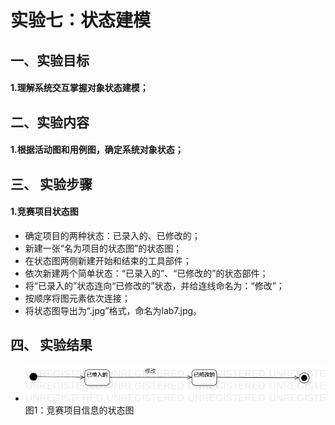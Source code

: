 # 实验七：状态建模  

## 一、实验目标
 
#### 1.理解系统交互掌握对象状态建模； 



## 二、实验内容  

#### 1.根据活动图和用例图，确定系统对象状态；
 
  

## 三、 实验步骤

#### 1.竞赛项目状态图
- 确定项目的两种状态：已录入的、已修改的；
- 新建一张“名为项目的状态图”的状态图；
- 在状态图两侧新建开始和结束的工具部件；
- 依次新建两个简单状态：“已录入的”、“已修改的”的状态部件；
- 将“已录入的”状态连向“已修改的”状态，并给连线命名为：“修改”；
- 按顺序将图元素依次连接；
- 将状态图导出为“.jpg”格式，命名为lab7.jpg。


 
## 四、 实验结果  

- ![竞赛项目信息的状态图](./lab7.jpg)  
图1：竞赛项目信息的状态图